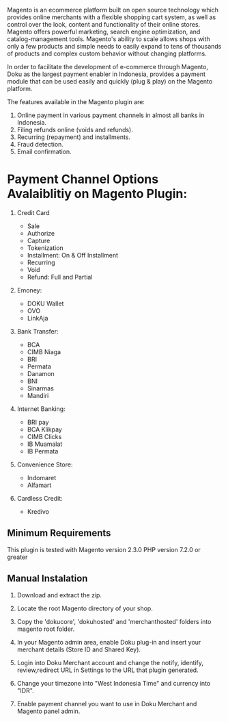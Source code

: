 Magento is an ecommerce platform built on open source technology which provides online merchants with a flexible shopping cart system, as well as control over the look, content and functionality of their online stores. Magento offers powerful marketing, search engine optimization, and catalog-management tools. Magento's ability to scale allows shops with only a few products and simple needs to easily expand to tens of thousands of products and complex custom behavior without changing platforms.

In order to facilitate the development of e-commerce through Magento, Doku as the largest payment enabler in Indonesia, provides a payment module that can be used easily and quickly (plug & play) on the Magento platform.

The features available in the Magento plugin are:
1. Online payment in various payment channels in almost all banks in Indonesia.
2. Filing refunds online (voids and refunds).
3. Recurring (repayment) and installments.
4. Fraud detection.
5. Email confirmation.

# Payment Channel Options Avalaiblitiy on Magento Plugin: #

1. Credit Card
   - Sale
   - Authorize
   - Capture
   - Tokenization
   - Installment: On & Off Installment
   - Recurring
   - Void
   - Refund: Full and Partial
   
2. Emoney:
   - DOKU Wallet
   - OVO
   - LinkAja

3. Bank Transfer:
   - BCA 
   - CIMB Niaga
   - BRI
   - Permata
   - Danamon
   - BNI
   - Sinarmas
   - Mandiri
   
4. Internet Banking:
   - BRI pay
   - BCA Klikpay
   - CIMB Clicks
   - IB Muamalat
   - IB Permata
   
5. Convenience Store: 
   - Indomaret
   - Alfamart
   
6. Cardless Credit:
   - Kredivo
   
## Minimum Requirements ##
This plugin is tested with Magento version 2.3.0
PHP version 7.2.0 or greater

## Manual Instalation ##
1. Download and extract the zip.

2. Locate the root Magento directory of your shop.

3. Copy the 'dokucore', 'dokuhosted' and 'merchanthosted' folders into magento root folder.

4. In your Magento admin area, enable Doku plug-in and insert your merchant details (Store ID and Shared Key).

5. Login into Doku Merchant account and change the notify, identify, review,redirect URL in Settings to the URL that plugin generated.

6. Change your timezone into "West Indonesia Time" and currency into "IDR".

7. Enable payment channel you want to use in Doku Merchant and Magento panel admin.
